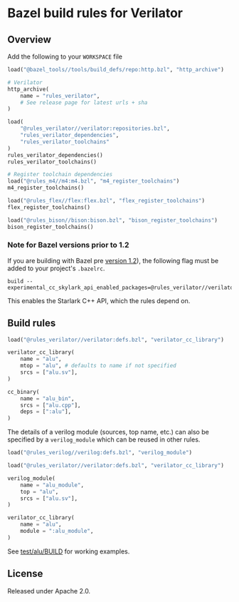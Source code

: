 # Bazel build rules for Verilator

## Overview

Add the following to your `WORKSPACE` file

```python
load("@bazel_tools//tools/build_defs/repo:http.bzl", "http_archive")

# Verilator
http_archive(
    name = "rules_verilator",
    # See release page for latest urls + sha
)

load(
    "@rules_verilator//verilator:repositories.bzl",
    "rules_verilator_dependencies",
    "rules_verilator_toolchains"
)
rules_verilator_dependencies()
rules_verilator_toolchains()

# Register toolchain dependencies
load("@rules_m4//m4:m4.bzl", "m4_register_toolchains")
m4_register_toolchains()

load("@rules_flex//flex:flex.bzl", "flex_register_toolchains")
flex_register_toolchains()

load("@rules_bison//bison:bison.bzl", "bison_register_toolchains")
bison_register_toolchains()
```

### Note for Bazel versions prior to 1.2

If you are building with Bazel pre [version 1.2](https://blog.bazel.build/2019/11/20/bazel-1.2.0.html)), the following flag must be added to your project's `.bazelrc`.

```
build --experimental_cc_skylark_api_enabled_packages=@rules_verilator//verilator/internal
```

This enables the Starlark C++ API, which the rules depend on.

## Build rules

```python
load("@rules_verilator//verilator:defs.bzl", "verilator_cc_library")

verilator_cc_library(
    name = "alu",
    mtop = "alu", # defaults to name if not specified
    srcs = ["alu.sv"],
)

cc_binary(
    name = "alu_bin",
    srcs = ["alu.cpp"],
    deps = [":alu"],
)
```

The details of a verilog module (sources, top name, etc.) can also be specified by a `verilog_module`
which can be reused in other rules.

```python
load("@rules_verilog//verilog:defs.bzl", "verilog_module")

load("@rules_verilator//verilator:defs.bzl", "verilator_cc_library")

verilog_module(
    name = "alu_module",
    top = "alu",
    srcs = ["alu.sv"],
)

verilator_cc_library(
    name = "alu",
    module = ":alu_module",
)
```

See [test/alu/BUILD](test/alu/BUILD) for working examples.

## License

Released under Apache 2.0.
